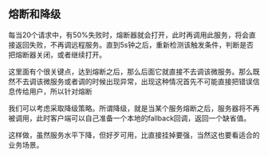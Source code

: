 ## 熔断和降级

每当20个请求中，有50%失败时，熔断器就会打开，此时再调用此服务，将会直接返回失败，不再调远程服务。直到5s钟之后，重新检测该触发条件，判断是否把熔断器关闭，或者继续打开。

这里面有个很关键点，达到熔断之后，那么后面它就直接不去调该微服务。那么既然不去调该微服务或者调的时候出现异常，出现这种情况首先不可能直接把错误信息传给用户，所以针对熔断

我们可以考虑采取降级策略。所谓降级，就是当某个服务熔断之后，服务器将不再被调用，此时客户端可以自己准备一个本地的fallback回调，返回一个缺省值。 

这样做，虽然服务水平下降，但好歹可用，比直接挂掉要强，当然这也要看适合的业务场景。